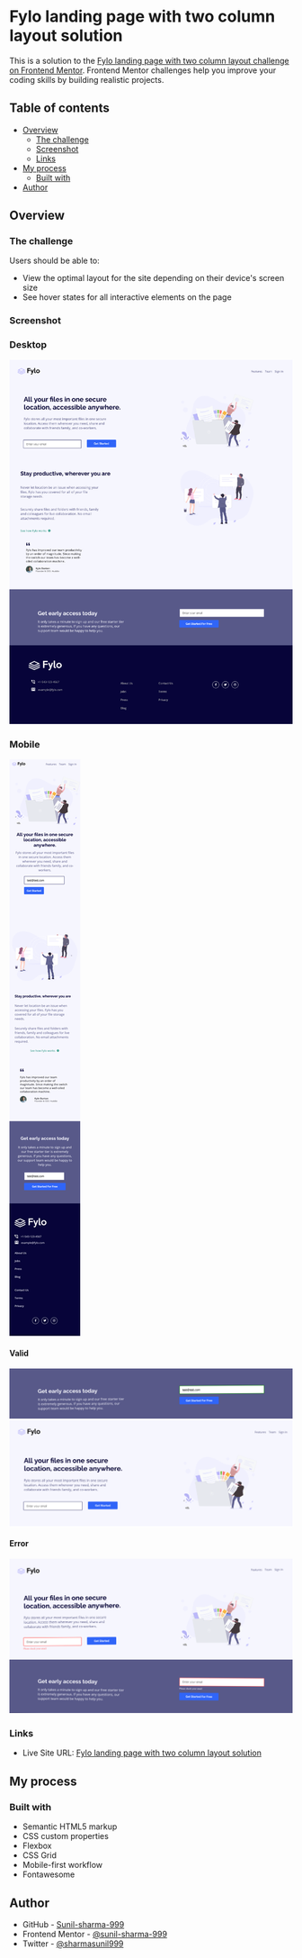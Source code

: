# Fylo landing page with two column layout solution

This is a solution to the [Fylo landing page with two column layout challenge on Frontend Mentor](https://www.frontendmentor.io/challenges/fylo-landing-page-with-two-column-layout-5ca5ef041e82137ec91a50f5). Frontend Mentor challenges help you improve your coding skills by building realistic projects.

## Table of contents

- [Overview](#overview)
  - [The challenge](#the-challenge)
  - [Screenshot](#screenshot)
  - [Links](#links)
- [My process](#my-process)
  - [Built with](#built-with)
- [Author](#author)

## Overview

### The challenge

Users should be able to:

- View the optimal layout for the site depending on their device's screen size
- See hover states for all interactive elements on the page

### Screenshot

### Desktop

![valid](./screenshots/desktop.png)

### Mobile

![valid](./screenshots/mobile.png)

#### Valid

![valid](./screenshots/valid1.png)
![valid](./screenshots/valid.png)

#### Error

![valid](./screenshots/error.png)
![valid](./screenshots/error1.png)

### Links

- Live Site URL: [Fylo landing page with two column layout solution](https://sunil-sharma-999.github.io/Fylo-landing-page-with-two-column-layout-solution/)

## My process

### Built with

- Semantic HTML5 markup
- CSS custom properties
- Flexbox
- CSS Grid
- Mobile-first workflow
- Fontawesome

## Author

- GitHub - [Sunil-sharma-999](https://github.com/sunil-sharma-999/)
- Frontend Mentor - [@sunil-sharma-999](https://www.frontendmentor.io/profile/sunil-sharma-999)
- Twitter - [@sharmasunil999](https://www.twitter.com/sharmasunil999)
